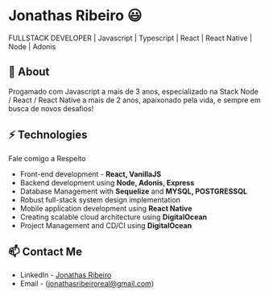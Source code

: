 # Jonathas Ribeiro 😃
FULLSTACK DEVELOPER | Javascript | Typescript | React | React Native | Node | Adonis

## 🧐 About
Progamado com Javascript a mais de 3 anos, especializado na Stack Node / React / React Native a mais de 2 anos, apaixonado pela vida, e sempre em busca de novos desafios! 

## ⚡ Technologies
Fale comigo a Respeito

- Front-end development - **React, VanillaJS**
- Backend development using **Node, Adonis, Express**
- Database Management with **Sequelize** and **MYSQL, POSTGRESSQL**
- Robust full-stack system design implementation
- Mobile application development using **React Native**
- Creating scalable cloud architecture using **DigitalOcean**
- Project Management and CD/CI using **DigitalOcean**

## 📫 Contact Me
- LinkedIn - [Jonathas Ribeiro](https://in.linkedin.com/in/jonathasribeiro151)
- Email - (jonathasribeiroreal@gmail.com)
